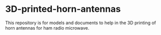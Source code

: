 # 3D-printed-horn-antennas
This repository is for models and documents to help in the 3D printing of horn antennas for ham radio microwave. 
